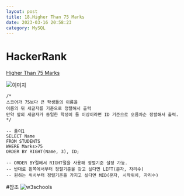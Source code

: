 ```yaml
---
layout: post
title: 18.Higher Than 75 Marks
date: 2023-03-16 20:58:23 
category: MySQL
---
```


# HackerRank 
[Higher Than 75 Marks](https://www.hackerrank.com/challenges/more-than-75-marks/problem?isFullScreen=true)    

![이미지](https://s3.amazonaws.com/hr-challenge-images/12896/1443815243-94b941f556-1.png)  

```MySQL
/*
스코어가 75보다 큰 학생들의 이름을
이름의 뒤 세글자를 기준으로 정렬해서 출력
만약 앞의 세글자가 동일한 학생이 둘 이상이라면 ID 기준으로 오름차순 정렬해서 출력.
*/

-- 풀이1
SELECT Name  
FROM STUDENTS  
WHERE Marks>75   
ORDER BY RIGHT(Name, 3), ID;  

-- ORDER BY절에서 RIGHT절을 사용해 정렬기준 설정 가능.  
-- 반대로 왼쪽에서부터 정렬기준을 갖고 싶다면 LEFT(문자, 자리수)   
-- 원하는 위치부터 정렬기준을 가지고 싶다면 MID(문자, 시작위치, 자리수)
``` 
#참조
![w3schools](https://www.w3schools.com/sql/func_mysql_right.asp)


